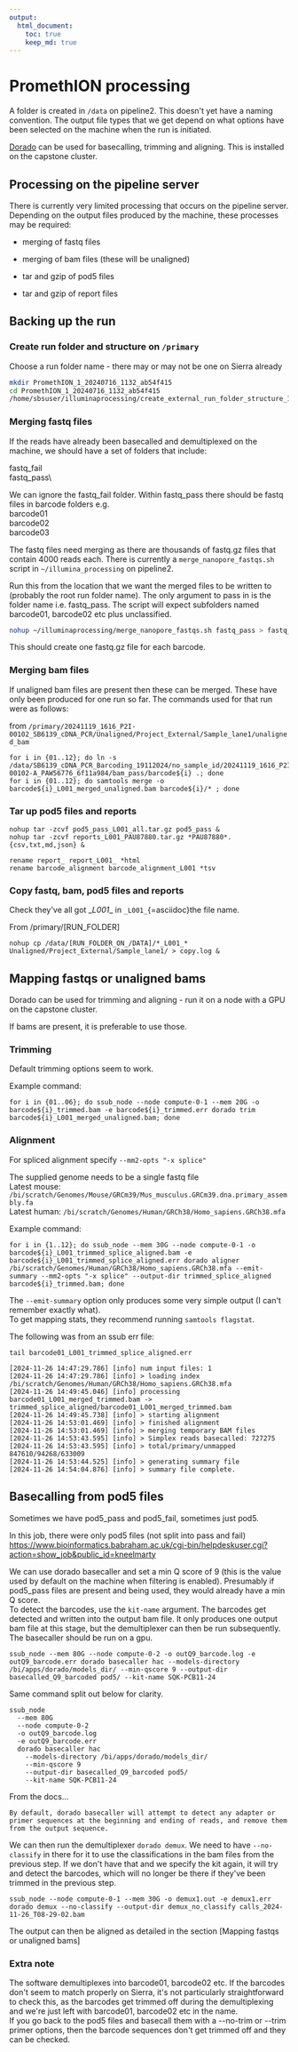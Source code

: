 ```yaml
---
output: 
  html_document: 
    toc: true
    keep_md: true
---
```


# PromethION processing

A folder is created in `/data` on pipeline2. This doesn't yet have a naming convention. The output file types that we get depend on what options have been selected on the machine when the run is initiated.

[Dorado](https://github.com/nanoporetech/dorado) can be used for basecalling, trimming and aligning. This is installed on the capstone cluster.

## Processing on the pipeline server

There is currently very limited processing that occurs on the pipeline server. Depending on the output files produced by the machine, these processes may be required:

-   merging of fastq files

-   merging of bam files (these will be unaligned)

-   tar and gzip of pod5 files

-   tar and gzip of report files

## Backing up the run

### Create run folder and structure on `/primary`

Choose a run folder name - there may or may not be one on Sierra already

``` bash
mkdir PromethION_1_20240716_1132_ab54f415 
cd PromethION_1_20240716_1132_ab54f415 
/home/sbsuser/illuminaprocessing/create_external_run_folder_structure_1_lane.sh
```

### Merging fastq files

If the reads have already been basecalled and demultiplexed on the machine, we should have a set of folders that include:

fastq_fail\
fastq_pass\

We can ignore the fastq_fail folder. Within fastq_pass there should be fastq files in barcode folders e.g.\
barcode01\
barcode02\
barcode03

The fastq files need merging as there are thousands of fastq.gz files that contain 4000 reads each. There is currently a `merge_nanopore_fastqs.sh` script in `~/illumina_processing` on pipeline2.

Run this from the location that we want the merged files to be written to (probably the root run folder name). The only argument to pass in is the folder name i.e. fastq_pass. The script will expect subfolders named barcode01, barcode02 etc plus unclassified.

``` bash
nohup ~/illuminaprocessing/merge_nanopore_fastqs.sh fastq_pass > fastq_pass_merge.log &
```

This should create one fastq.gz file for each barcode.

### Merging bam files

If unaligned bam files are present then these can be merged. These have only been produced for one run so far. The commands used for that run were as follows:

from `/primary/20241119_1616_P2I-00102_SB6139_cDNA_PCR/Unaligned/Project_External/Sample_lane1/unaligned_bam`

```         
for i in {01..12}; do ln -s /data/SB6139_cDNA_PCR_Barcoding_19112024/no_sample_id/20241119_1616_P2I-00102-A_PAW56776_6f11a984/bam_pass/barcode${i} .; done
for i in {01..12}; do samtools merge -o barcode${i}_L001_merged_unaligned.bam barcode${i}/* ; done
```

### Tar up pod5 files and reports

```         
nohup tar -zcvf pod5_pass_L001_all.tar.gz pod5_pass &
nohup tar -zcvf reports_L001_PAU87880.tar.gz *PAU87880*.{csv,txt,md,json} &

rename report_ report_L001_ *html
rename barcode_alignment barcode_alignment_L001 *tsv
```

### Copy fastq, bam, pod5 files and reports

Check they've all got \_*L001*\_ in `_L001_`{=asciidoc}the file name.

From /primary/[RUN_FOLDER]

```         
nohup cp /data/[RUN_FOLDER_ON_/DATA]/*_L001_* Unaligned/Project_External/Sample_lane1/ > copy.log &
```

## Mapping fastqs or unaligned bams

Dorado can be used for trimming and aligning - run it on a node with a GPU on the capstone cluster.

If bams are present, it is preferable to use those. 

### Trimming

Default trimming options seem to work.

Example command:

```         
for i in {01..06}; do ssub_node --node compute-0-1 --mem 20G -o barcode${i}_trimmed.bam -e barcode${i}_trimmed.err dorado trim barcode${i}_L001_merged_unaligned.bam; done
```

### Alignment

For spliced alignment specify `--mm2-opts "-x splice"`

The supplied genome needs to be a single fastq file\
Latest mouse: `/bi/scratch/Genomes/Mouse/GRCm39/Mus_musculus.GRCm39.dna.primary_assembly.fa`\
Latest human: `/bi/scratch/Genomes/Human/GRCh38/Homo_sapiens.GRCh38.mfa`

Example command:

```         
for i in {1..12}; do ssub_node --mem 30G --node compute-0-1 -o barcode${i}_L001_trimmed_splice_aligned.bam -e barcode${i}_L001_trimmed_splice_aligned.err dorado aligner /bi/scratch/Genomes/Human/GRCh38/Homo_sapiens.GRCh38.mfa --emit-summary --mm2-opts "-x splice" --output-dir trimmed_splice_aligned barcode${i}_trimmed.bam; done
```

The `--emit-summary` option only produces some very simple output (I can't remember exactly what).\
To get mapping stats, they recommend running `samtools flagstat`.

The following was from an ssub err file:

```         
tail barcode01_L001_trimmed_splice_aligned.err

[2024-11-26 14:47:29.786] [info] num input files: 1
[2024-11-26 14:47:29.786] [info] > loading index /bi/scratch/Genomes/Human/GRCh38/Homo_sapiens.GRCh38.mfa
[2024-11-26 14:49:45.046] [info] processing barcode01_L001_merged_trimmed.bam -> trimmed_splice_aligned/barcode01_L001_merged_trimmed.bam
[2024-11-26 14:49:45.738] [info] > starting alignment
[2024-11-26 14:53:01.469] [info] > finished alignment
[2024-11-26 14:53:01.469] [info] > merging temporary BAM files
[2024-11-26 14:53:43.595] [info] > Simplex reads basecalled: 727275
[2024-11-26 14:53:43.595] [info] > total/primary/unmapped 847610/94268/633009
[2024-11-26 14:53:44.525] [info] > generating summary file
[2024-11-26 14:54:04.876] [info] > summary file complete.
```

## Basecalling from pod5 files

Sometimes we have pod5_pass and pod5_fail, sometimes just pod5.

In this job, there were only pod5 files (not split into pass and fail) <https://www.bioinformatics.babraham.ac.uk/cgi-bin/helpdeskuser.cgi?action=show_job&public_id=kneelmarty>

We can use dorado basecaller and set a min Q score of 9 (this is the value used by default on the machine when filtering is enabled). Presumably if pod5_pass files are present and being used, they would already have a min Q score.\
To detect the barcodes, use the `kit-name` argument. The barcodes get detected and written into the output bam file. It only produces one output bam file at this stage, but the demultiplexer can then be run subsequently. The basecaller should be run on a gpu.

```         
ssub_node --mem 80G --node compute-0-2 -o outQ9_barcode.log -e outQ9_barcode.err dorado basecaller hac --models-directory /bi/apps/dorado/models_dir/ --min-qscore 9 --output-dir basecalled_Q9_barcoded pod5/ --kit-name SQK-PCB11-24
```

Same command split out below for clarity.

```         
ssub_node 
  --mem 80G 
  --node compute-0-2 
  -o outQ9_barcode.log 
  -e outQ9_barcode.err 
  dorado basecaller hac 
    --models-directory /bi/apps/dorado/models_dir/ 
    --min-qscore 9 
    --output-dir basecalled_Q9_barcoded pod5/ 
    --kit-name SQK-PCB11-24
```

From the docs...

```         
By default, dorado basecaller will attempt to detect any adapter or primer sequences at the beginning and ending of reads, and remove them from the output sequence.
```

We can then run the demultiplexer `dorado demux`. We need to have `--no-classify` in there for it to use the classifications in the bam files from the previous step. If we don't have that and we specify the kit again, it will try and detect the barcodes, which will no longer be there if they've been trimmed in the previous step.

```         
ssub_node --node compute-0-1 --mem 30G -o demux1.out -e demux1.err dorado demux --no-classify --output-dir demux_no_classify calls_2024-11-26_T08-29-02.bam
```

The output can then be aligned as detailed in the section [Mapping fastqs or unaligned bams]

### Extra note

The software demultiplexes into barcode01, barcode02 etc. If the barcodes don't seem to match properly on Sierra, it's not particularly straightforward to check this, as the barcodes get trimmed off during the demultiplexing and we're just left with barcode01, barcode02 etc in the name.\
If you go back to the pod5 files and basecall them with a --no-trim or --trim primer options, then the barcode sequences don't get trimmed off and they can be checked.
